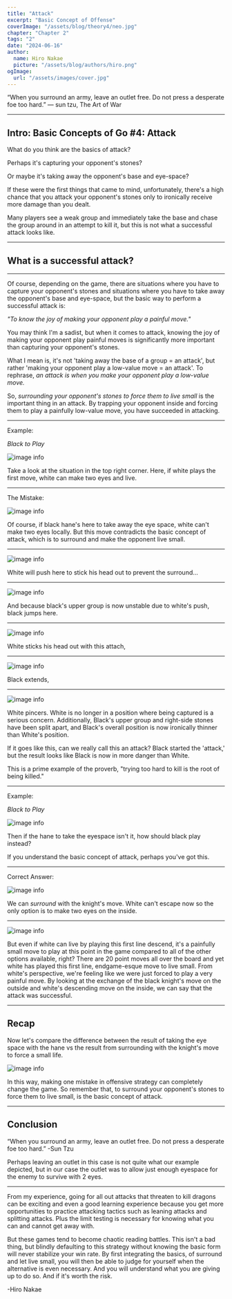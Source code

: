 ```yaml
---
title: "Attack"
excerpt: "Basic Concept of Offense"
coverImage: "/assets/blog/theory4/neo.jpg"
chapter: "Chapter 2"
tags: "2"
date: "2024-06-16"
author:
  name: Hiro Nakae
  picture: "/assets/blog/authors/hiro.png"
ogImage:
  url: "/assets/images/cover.jpg"
---
```


“When you surround an army, leave an outlet free. Do not press a desperate foe too hard.”
― sun tzu, The Art of War

---

## Intro: Basic Concepts of Go #4: Attack

What do you think are the basics of attack?

Perhaps it's capturing your opponent's stones?

Or maybe it's taking away the opponent's base and eye-space?

If these were the first things that came to mind, unfortunately, there's a high chance that you attack your opponent's stones only to ironically receive more damage than you dealt.

Many players see a weak group and immediately take the base and chase the group around in an attempt to kill it, but this is not what a successful attack looks like.

---

## What is a successful attack?

---

Of course, depending on the game, there are situations where you have to capture your opponent's stones and situations where you have to take away the opponent's base and eye-space, but the basic way to perform a successful attack is:

_"To know the joy of making your opponent play a painful move."_

You may think I'm a sadist, but when it comes to attack, knowing the joy of making your opponent play painful moves is significantly more important than capturing your opponent's stones.

What I mean is, it's not 'taking away the base of a group = an attack', but rather 'making your opponent play a low-value move = an attack'. To rephrase, _an attack is when you make your opponent play a low-value move._

So, _surrounding your opponent's stones to force them to live small_ is the important thing in an attack. By trapping your opponent inside and forcing them to play a painfully low-value move, you have succeeded in attacking.

---

Example:

_Black to Play_

![image info](/assets/blog/theory4/1.PNG)

Take a look at the situation in the top right corner. Here, if white plays the first move, white can make two eyes and live.

---

The Mistake:

![image info](/assets/blog/theory4/2.PNG)

Of course, if black hane's here to take away the eye space, white can't make two eyes locally. But this move contradicts the basic concept of attack, which is to surround and make the opponent live small.

---

![image info](/assets/blog/theory4/3.PNG)

White will push here to stick his head out to prevent the surround...

---

![image info](/assets/blog/theory4/4.PNG)

And because black's upper group is now unstable due to white's push, black jumps here.

---

![image info](/assets/blog/theory4/5.PNG)

White sticks his head out with this attach,

---

![image info](/assets/blog/theory4/6.PNG)

Black extends,

---

![image info](/assets/blog/theory4/7.PNG)

White pincers. White is no longer in a position where being captured is a serious concern. Additionally, Black's upper group and right-side stones have been split apart, and Black's overall position is now ironically thinner than White's position.

If it goes like this, can we really call this an attack? Black started the 'attack,' but the result looks like Black is now in more danger than White.

This is a prime example of the proverb, "trying too hard to kill is the root of being killed."

---

Example:

_Black to Play_

![image info](/assets/blog/theory4/1.PNG)

Then if the hane to take the eyespace isn't it, how should black play instead?

If you understand the basic concept of attack, perhaps you've got this.

---

Correct Answer:

![image info](/assets/blog/theory4/8.PNG)

We can _surround_ with the knight's move. White can't escape now so the only option is to make two eyes on the inside.

---

![image info](/assets/blog/theory4/9.PNG)

But even if white can live by playing this first line descend, it's a painfully small move to play at this point in the game compared to all of the other options available, right? There are 20 point moves all over the board and yet white has played this first line, endgame-esque move to live small. From white's perspective, we're feeling like we were just forced to play a very painful move. By looking at the exchange of the black knight's move on the outside and white's descending move on the inside, we can say that the attack was successful.

---

## Recap

Now let's compare the difference between the result of taking the eye space with the hane vs the result from surrounding with the knight's move to force a small life.

![image info](/assets/blog/theory4/comparison.png)

In this way, making one mistake in offensive strategy can completely change the game.
So remember that, to surround your opponent's stones to force them to live small, is the basic concept of attack.

---

## Conclusion

“When you surround an army, leave an outlet free. Do not press a desperate foe too hard.”
-Sun Tzu

Perhaps leaving an outlet in this case is not quite what our example depicted, but in our case the outlet was to allow just enough eyespace for the enemy to survive with 2 eyes.

---

From my experience, going for all out attacks that threaten to kill dragons can be exciting and even a good learning experience because you get more opportunities to practice attacking tactics such as leaning attacks and splitting attacks. Plus the limit testing is necessary for knowing what you can and cannot get away with.

But these games tend to become chaotic reading battles. This isn't a bad thing, but blindly defaulting to this strategy without knowing the basic form will never stabilize your win rate. By first integrating the basics, of surround and let live small, you will then be able to judge for yourself when the alternative is even necessary. And you will understand what you are giving up to do so. And if it's worth the risk.

-Hiro Nakae
